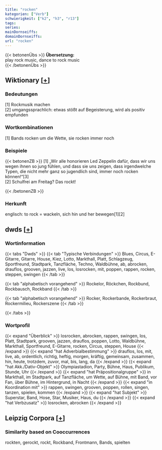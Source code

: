 ```yaml
---
title: "rocken"
kategorien: ["Verb"]
schwierigkeit: ["k2", "h3", "r13"]
tags:
series:
mainDornseiffs:
domainDornseiffs:
url: "rocken"
---
```


{{< betonenÜbs >}}
**Übersetzung:**  
play rock music, dance to rock music  
{{< /betonenÜbs >}}

## Wiktionary [[+](https://de.wiktionary.org/wiki/rocken)]

### Bedeutungen
[1] Rockmusik machen  
[2] umgangssprachlich: etwas stößt auf Begeisterung, wird als positiv empfunden  

### Wortkombinationen
[1] Bands rocken um die Wette, sie rocken immer noch  

### Beispiele
{{< betonenZB >}}
[1] „Wir alle honorieren Led Zeppelin dafür, dass wir uns wegen ihnen so jung fühlen, und dass sie uns zeigen, dass irgendwelche Typen, die nicht mehr ganz so jugendlich sind, immer noch rocken können!“[3]  
[2] Schulfrei am Freitag? Das rockt!  

{{< /betonenZB >}}
### Herkunft
englisch: to rock = wackeln, sich hin und her bewegen[1][2]  



## dwds [[+](https://www.dwds.de/wb/rocken)]

### Wortinformation
{{< tabs "Dwds" >}}
{{< tab "Typische Verbindungen" >}}
Blues, Circus, E-Gitarre, Gitarre, House, Kiez, Lotto, Markthall, Platt, Schlagzeug, Sportfreund, Stadtpark, Tanzfläche, Techno, Waldbühne, ab, abrocken, drauflos, grooven, jazzen, live, los, losrocken, mit, poppen, rappen, rocken, steppen, swingen
{{< /tab >}}

{{< tab "alphabetisch vorangehend" >}}
Rockelor, Röckchen, Rockbund, Rockbausch, Rockband
{{< /tab >}}

{{< tab "alphabetisch vorangehend" >}}
Rocker, Rockerbande, Rockerbraut, Rockermilieu, Rockerszene
{{< /tab >}}

{{< /tabs >}}

### Wortprofil
{{< expand "Überblick" >}} losrocken, abrocken, rappen, swingen, los, Platt, Stadtpark, grooven, jazzen, drauflos, poppen, Lotto, Waldbühne, Markthall, Sportfreund, E-Gitarre, rocken, Circus, steppen, House {{< /expand >}}
{{< expand "hat Adverbialbestimmung" >}} drauflos, los, mit, live, ab, ordentlich, richtig, heftig, morgen, kräftig, gemeinsam, zusammen, hin, heute, trotzdem, zuvor, mal, bis, lang, da {{< /expand >}}
{{< expand "hat Akk./Dativ-Objekt" >}} Olympiastadion, Party, Bühne, Haus, Publikum, Stunde, Uhr {{< /expand >}}
{{< expand "hat Präpositionalgruppe" >}} in Markthall, im Stadtpark, auf Tanzfläche, um Wette, auf Bühne, mit Band, vor Fan, über Bühne, im Hintergrund, in Nacht {{< /expand >}}
{{< expand "in Koordination mit" >}} rappen, swingen, grooven, poppen, rollen, singen, tanzen, spielen, kommen {{< /expand >}}
{{< expand "hat Subjekt" >}} Superstar, Band, Hose, Star, Musiker, Haus, du {{< /expand >}}
{{< expand "hat Verbzusatz" >}} losrocken, abrocken {{< /expand >}}

## Leipzig Corpora [[+](https://corpora.uni-leipzig.de/en/res?word=rocken&corpusId=deu_newscrawl-public_2018)]


### Similarity based on Cooccurrences
rockten, gerockt, rockt, Rockband, Frontmann, Bands, spielten

